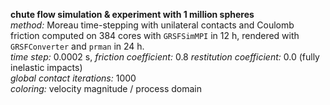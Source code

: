 **chute flow simulation & experiment with 1 million spheres**   
*method:* Moreau time-stepping with unilateral contacts and Coulomb friction 
computed on 384 cores with ``GRSFSimMPI`` in 12 h, rendered with ``GRSFConverter`` and ``prman`` in 24 h.   
*time step:* 0.0002 s, *friction coefficient:* 0.8
*restitution coefficient:* 0.0 (fully inelastic impacts)    
*global contact iterations:* 1000    
*coloring:* velocity magnitude / process domain